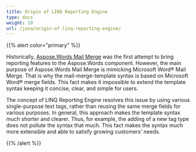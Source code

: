 ```yaml
---
title: Origin of LINQ Reporting Engine
type: docs
weight: 10
url: /java/origin-of-linq-reporting-engine/
---
```


{{% alert color="primary" %}} 

Historically, [Aspose.Words Mail Merge](https://docs.aspose.com/words/java/mail-merge-and-reporting/) was the first attempt to bring reporting features to the Aspose.Words component. However, the main purpose of Aspose.Words Mail Merge is mimicking Microsoft Word® Mail Merge. That is why the mail-merge-template syntax is based on Microsoft Word® merge fields. This fact makes it impossible to extend the template syntax keeping it concise, clear, and simple for users.

The concept of LINQ Reporting Engine resolves this issue by using various single-purpose text tags, rather than reusing the same merge fields for various purposes. In general, this approach makes the template syntax much shorter and clearer. Thus, for example, the adding of a new tag type does not pollute the syntax that much. This fact makes the syntax much more extensible and able to satisfy growing customers’ needs.

{{% /alert %}}
